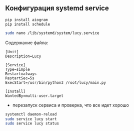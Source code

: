 ## Конфигурация systemd service

```
pip install aiogram
pip install schedule
```

```bash
sudo nano /lib/systemd/system/lucy.service
```
Содержание файла:
```
[Unit]
Description=Lucy

[Service]
Type=simple
Restart=always
RestartSec=5s
ExecStart=/usr/bin/python3 /root/lucy/main.py

[Install]
WantedBy=multi-user.target
```

 * перезапуск сервиса и проверка, что все идет хорошо

 ```bash
systemctl daemon-reload
sudo service lucy start
sudo service lucy status
 ```